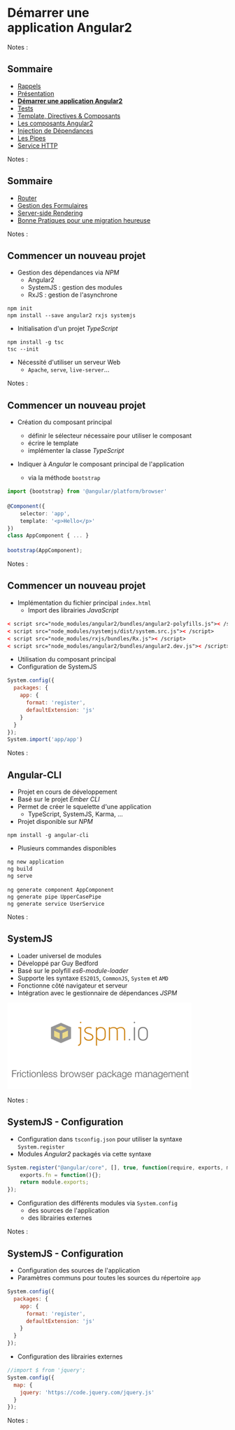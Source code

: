 # Démarrer une<br>application Angular2

<!-- .slide: class="page-title" -->

Notes :



## Sommaire

<!-- .slide: class="toc" -->

- [Rappels](#/1)
- [Présentation](#/2)
- **[Démarrer une application Angular2](#/3)**
- [Tests](#/4)
- [Template, Directives & Composants](#/5)
- [Les composants Angular2](#/6)
- [Injection de Dépendances](#/7)
- [Les Pipes](#/8)
- [Service HTTP](#/9)

Notes :



## Sommaire

<!-- .slide: class="toc" -->

- [Router](#/10)
- [Gestion des Formulaires](#/11)
- [Server-side Rendering](#/12)
- [Bonne Pratiques pour une migration heureuse](#/13)

Notes :



## Commencer un nouveau projet

- Gestion des dépendances via *NPM*
  - Angular2
  - SystemJS : gestion des modules
  - RxJS : gestion de l'asynchrone

```shell
npm init
npm install --save angular2 rxjs systemjs
```

- Initialisation d'un projet *TypeScript*

```shell
npm install -g tsc
tsc --init
```

- Nécessité d'utiliser un serveur Web
  - `Apache`, `serve`, `live-server`...

Notes :



## Commencer un nouveau projet

- Création du composant principal
  - définir le sélecteur nécessaire pour utiliser le composant
  - écrire le template
  - implémenter la classe *TypeScript*

- Indiquer à *Angular* le composant principal de l'application
  - via la méthode `bootstrap`

```typescript
import {bootstrap} from '@angular/platform/browser'

@Component({
    selector: 'app',
    template: '<p>Hello</p>'
})
class AppComponent { ... }

bootstrap(AppComponent);
```

Notes :



## Commencer un nouveau projet

- Implémentation du fichier principal `index.html`
  - Import des librairies *JavaScript*

```html
< script src="node_modules/angular2/bundles/angular2-polyfills.js">< /script>
< script src="node_modules/systemjs/dist/system.src.js">< /script>
< script src="node_modules/rxjs/bundles/Rx.js">< /script>
< script src="node_modules/angular2/bundles/angular2.dev.js">< /script>
```

  - Utilisation du composant principal
  - Configuration de SystemJS

```javascript
System.config({
  packages: {        
    app: {
      format: 'register',
      defaultExtension: 'js'
    }
  }
});
System.import('app/app')
```

Notes :



## Angular-CLI

- Projet en cours de développement
- Basé sur le projet *Ember CLI*
- Permet de créer le squelette d'une application
  - TypeScript, SystemJS, Karma, ...
- Projet disponible sur *NPM*

```shell
npm install -g angular-cli
```

- Plusieurs commandes disponibles

```shell
ng new application
ng build
ng serve

ng generate component AppComponent
ng generate pipe UpperCasePipe
ng generate service UserService
```


Notes :



## SystemJS

- Loader universel de modules
- Développé par Guy Bedford
- Basé sur le polyfill *es6-module-loader*
- Supporte les syntaxe `ES2015`, `CommonJS`, `System` et `AMD`
- Fonctionne côté navigateur et serveur
- Intégration avec le gestionnaire de dépendances *JSPM*

![SystemJS](ressources/jspmio.png "SystemJS")

Notes :



## SystemJS - Configuration

- Configuration dans `tsconfig.json` pour utiliser la syntaxe `System.register`
- Modules *Angular2* packagés via cette syntaxe
```javascript
System.register("@angular/core", [], true, function(require, exports, module){
    exports.fn = function(){};
    return module.exports;
});
```

- Configuration des différents modules via `System.config`
  - des sources de l'application
  - des librairies externes

Notes :



## SystemJS - Configuration

- Configuration des sources de l'application
- Paramètres communs pour toutes les sources du répertoire `app`

```javascript
System.config({
  packages: {        
    app: {
      format: 'register',
      defaultExtension: 'js'
    }
  }
});
```

- Configuration des librairies externes

```javascript
//import $ from 'jquery';
System.config({
  map: {
    jquery: 'https://code.jquery.com/jquery.js'
  }
});
```

Notes :



<!-- .slide: class="page-questions" -->
